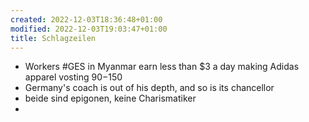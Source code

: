 ```yaml
---
created: 2022-12-03T18:36:48+01:00
modified: 2022-12-03T19:03:47+01:00
title: Schlagzeilen
---
```


- Workers #GES in Myanmar earn less than $3 a day making Adidas apparel vosting $90-$150
- Germany's coach is out of his depth, and so is its chancellor
- beide sind epigonen, keine Charismatiker
-
